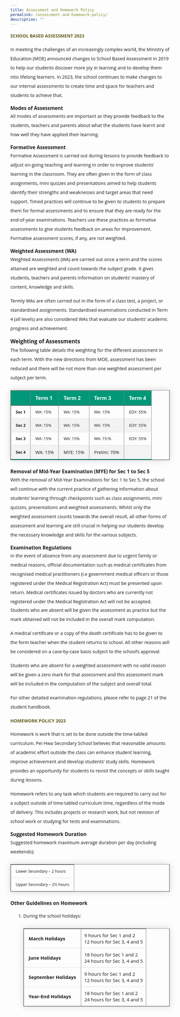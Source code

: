 ```yaml
---
title: Assessment and Homework Policy
permalink: /assessment-and-homework-policy/
description: ""
---
```

<h4 style="color:#635f1a;font-weight:bold;font-family:Open Sans;">SCHOOL BASED ASSESSMENT 2023</h4>

<p style="font-size:14.5px; line-height:2;margin-top:15px; font-family:Open Sans;">In meeting the challenges of an increasingly complex world, the Ministry of Education (MOE) announced changes to School Based Assessment in 2019 to help our students discover more joy in learning and to develop them into lifelong learners. In 2023, the school continues to make changes to our internal assessments to create time and space for teachers and students to achieve that.</p>

<p style="margin-top:15px;font-size:15.5px;"><strong style="font-family:Open Sans;">Modes of Assessment</strong></p>

<p style="font-size:14.5px; line-height:2;margin:-15px 0 13px 0px;font-family:Open Sans;">All modes of assessments are important as they provide feedback to the students, teachers and parents about what the students have learnt and how well they have applied their learning.</p>

<p style="margin-top:15px;font-size:15.5px;"><strong style="font-family:Open Sans;">Formative Assessment</strong></p>

<p style="font-size:14.5px; line-height:2;margin:-15px 0 13px 0px;font-family:Open Sans;">Formative Assessment is carried out during lessons to provide feedback to adjust on-going teaching and learning in order to improve students’ learning in the classroom. They are often given in the form of class assignments, mini quizzes and presentations aimed to help students identify their strengths and weaknesses and target areas that need support. Timed practices will continue to be given to students to prepare them for formal assessments and to ensure that they are ready for the end-of-year examinations. Teachers use these practices as formative assessments to give students feedback on areas for improvement. Formative assessment scores, if any, are not weighted.</p>

<p style="margin-top:15.5px;font-size:15.5px;"><strong style="font-family:Open Sans;">Weighted Assessment (WA)</strong></p>

<p style="font-size:14.5px; line-height:2;margin:-15px 0 13px 0px;font-family:Open Sans;">Weighted Assessments (WA) are carried out once a term and the scores attained are weighted and count towards the subject grade. It gives students, teachers and parents information on students’ mastery of content, knowledge and skills.</p>

<p style="margin-top:15px;font-size:14.5px; line-height:2;font-family:Open Sans;">Termly WAs are often carried out in the form of a class test, a project, or standardised assignments. Standardised examinations conducted in Term 4 (all levels) are also considered WAs that evaluate our students’ academic progress and achievement.</p>

<p style="margin-top:15.5px;font-size:17px;"><strong style="font-family:Open Sans;">Weighting of Assessments</strong></p>

<p style="font-size:14.5px; line-height:2;margin:-15px 0 13px 0px;font-family:Open Sans;">The following table details the weighting for the different assessment in each term. With the new directions from MOE, assessment has been reduced and there will be not more than one weighted assessment per subject per term.</p>


<table border="1" style="border-collapse: collapse;margin: 25px 0;font-size: 0.9em;font-family: sans-serif;min-width: 400px; box-shadow: 0 0 20px rgba(0, 0, 0, 0.15);">
	
<thead style="background-color: #009879; font-weight: bold; font-size: 16px;">
		<tr>
			<td style="text-align:left;color:white;padding:12px 15px;font-family:Open Sans;">&nbsp;</td>
			<td style="text-align:left;color:white;padding:12px 15px;font-family:Open Sans;">Term 1</td>
			<td style="text-align:left;color:white;padding:12px 15px;font-family:Open Sans;">Term 2</td>
			<td style="text-align:left;color:white;padding:12px 15px;font-family:Open Sans;">Term 3</td>
			<td style="text-align:left;color:white;padding:12px 15px;font-family:Open Sans;">Term 4</td>
		</tr>
	</thead>

	
<tbody>
<tr style="border-bottom: 1px solid #dddddd;">
<td style="padding: 12px 15px; font-family:Open Sans;"><strong style="font-family:Open Sans;">Sec 1</strong></td>
<td style="padding: 12px 15px; font-family:Open Sans;">WA: 15%</td>
<td style="padding: 12px 15px; font-family:Open Sans;">WA: 15%</td>
<td style="font-family:Open Sans;padding: 12px 15px;">WA: 15%</td>
<td style="font-family:Open Sans;padding: 12px 15px;">EOY: 55%</td>
</tr>
	
<tr style ="background-color: #f3f3f3;border-bottom: 1px solid #dddddd;">
<td style="padding: 12px 15px;font-family:Open Sans;"><strong style="font-family:Open Sans;">Sec 2</strong></td>
<td style="padding: 12px 15px;font-family:Open Sans;">WA: 15%</td>
<td style="padding: 12px 15px;font-family:Open Sans;">WA: 15%</td>
<td style="padding: 12px 15px;font-family:Open Sans;">WA: 15%</td>
<td style="padding: 12px 15px;font-family:Open Sans;">EOY: 55%</td>
</tr>
															
<tr style="border-bottom: 1px solid #dddddd;">
<td style="padding: 12px 15px;font-family:Open Sans;"><strong style="font-family:Open Sans;">Sec 3</strong></td>
<td style="padding: 12px 15px; font-family:Open Sans;">WA: 15%</td>
<td style="padding: 12px 15px; font-family:Open Sans;">WA: 15%</td>
<td style="padding: 12px 15px;font-family:Open Sans;">WA: 15:%</td>
<td style="padding: 12px 15px; font-family:Open Sans;">EOY: 55%</td>
</tr>
															
<tr style="border-bottom: 2px solid #009879;     background-color: #f3f3f3;">
<td style="padding: 12px 15px;font-family:Open Sans;"><strong style="font-family:Open Sans;">Sec 4</strong></td>
<td style="padding: 12px 15px; font-family:Open Sans;font-size:14.5px;">WA: 15%</td>
<td style="padding: 12px 15px; font-family:Open Sans;font-size:14.5px;">MYE: 15%</td>
<td style="padding: 12px 15px; font-family:Open Sans;font-size:14.5px;">Prelim: 70%</td>
<td style="padding: 12px 15px; font-family:Open Sans;font-size:14.5px;">&nbsp;</td>
</tr>
	
</tbody>
</table>

<p style="margin-top:15px;font-size:15.5px;"><strong style="font-family:Open Sans;">Removal of Mid-Year Examination (MYE) for Sec 1 to Sec 5</strong></p>

<p style="font-size:14.5px; line-height:2;margin:-15px 0 13px 0px;font-family:Open Sans;">With the removal of Mid-Year Examinations for Sec 1 to Sec 5, the school will continue with the current practice of gathering information about students’ learning through checkpoints such as class assignments, mini quizzes, presentations and weighted assessments. Whilst only the weighted assessment counts towards the overall result, all other forms of assessment and learning are still crucial in helping our students develop the necessary knowledge and skills for the various subjects.</p>

<p style="margin-top:15px;font-size:15.5px;"><strong style="font-family:Open Sans;">Examination Regulations </strong></p>

<p style="font-size:14.5px; line-height:2;margin:-15px 0 13px 0px;font-family:Open Sans;">In the event of absence from any assessment due to urgent family or medical reasons, official documentation such as medical certificates from recognised medical practitioners (i.e government medical officers or those registered under the Medical Registration Act) must be presented upon return. Medical certificates issued by doctors who are currently not registered under the Medical Registration Act will not be accepted. </p>

<p style="font-size:14.5px; line-height:2;margin:-15px 0 13px 0px;font-family:Open Sans;">Students who are absent will be given the assessment as practice but the mark obtained will not be included in the overall mark computation.</p>

<p style="margin-top:15px;font-size:14.5px; line-height:2;font-family:Open Sans;">A medical certificate or a copy of the death certificate has to be given to the form teacher when the student returns to school. All other reasons will be considered on a case-by-case basis subject to the school’s approval.</p>

<p style="margin-top:15px;font-size:14.5px; line-height:2;font-family:Open Sans;">Students who are absent for a weighted assessment with no valid reason will be given a zero mark for that assessment and this assessment mark will be included in the computation of the subject and overall total. </p>

<p style="margin-top:15px;font-size:14.5px; line-height:2;font-family:Open Sans;">For other detailed examination regulations, please refer to page 21 of the student handbook.</p>

<h4 style="color:#635f1a;font-weight:bold;font-family:Open Sans;">HOMEWORK POLICY 2023</h4>

<p style="font-size:14.5px; line-height:2;margin-top:15px; font-family:Open Sans">Homework is work that is set to be done outside the time-tabled curriculum. Pei Hwa Secondary School believes that reasonable amounts of academic effort outside the class can enhance student learning, improve achievement and develop students’ study skills. Homework provides an opportunity for students to revisit the concepts or skills taught during lessons.</p>

<p style="margin-top:15px;font-size:14.5px; line-height:2;font-family:Open Sans;">Homework refers to any task which students are required to carry out for a subject outside of time-tabled curriculum time, regardless of the mode of delivery. This includes projects or research work, but not revision of school work or studying for tests and examinations.</p>

<p style="margin-top:15px;font-size:15.5px;"><strong style="font-family:Open Sans;">Suggested Homework Duration</strong></p>

<p style="font-size:14.5px; line-height:2;margin:-15px 0 13px 0px;font-family:Open Sans;">Suggested homework maximum average duration per day (including weekends):</p>

<table border="1" style="border-collapse: collapse;margin: 25px 0;font-size: 0.9em;font-family: sans-serif;min-width: 400px; box-shadow: 0 0 20px rgba(0, 0, 0, 0.15);">

<tbody>
<tr style="border-bottom: 1px solid #dddddd;">
<td style="padding: 12px 15px; font-family:Open Sans;">Lower Secondary&nbsp;– 2&nbsp;hours</td>
</tr>
															
<tr style="border-bottom: 1px solid #dddddd; ">
<td style="padding: 12px 15px;font-family:Open Sans;">Upper Secondary&nbsp;– 2½ hours</td>
</tr>
	
</tbody>
</table>

<p style="margin-top:15px;font-size:15.5px;"><strong style="font-family:Open Sans;">Other Guidelines on Homework</strong></p>
<ol style="margin-top:5px;">
<li aria-level="1" style="font-size:14.5px; line-height:2;margin-left:17px;font-family:Open Sans;">During the school holidays:

<table border="1" style="border-collapse: collapse;margin: 25px 0;font-size: 0.9em;font-family: sans-serif;min-width: 400px; box-shadow: 0 0 20px rgba(0, 0, 0, 0.15);">
	
<tbody>
<tr style="border-bottom: 1px solid #dddddd;">
<td style="padding: 20px 15px; font-size:15px; font-family:Open Sans;"><strong style="font-family:Open Sans;">March Holidays</strong></td>
<td style="padding: 6px 10px;font-size:15px;font-family:Open Sans;">9 hours for Sec 1 and 2 <br>12 hours for Sec 3, 4 and 5</td>
</tr>
	
<tr style="border-bottom: 1px solid #dddddd;">
<td style="padding: 20px 15px;font-size:15px;font-family:Open Sans;"><strong style="font-family:Open Sans;">June Holidays</strong></td>
<td style="padding: 6px 10px;font-size:15px;font-family:Open Sans;">18 hours for Sec 1 and 2 <br>24 hours for Sec 3, 4 and 5</td>
</tr>
	
<tr style="border-bottom: 1px solid #dddddd;">
<td style="padding: 20px 15px;font-size:15px;font-family:Open Sans;"><strong style="font-family:Open Sans;">September Holidays</strong></td>
<td style="padding: 6px 10px;font-size:15px;font-family:Open Sans;">9 hours for Sec 1 and 2 <br>12 hours for Sec 3, 4 and 5</td>
</tr>

<tr style="border-bottom: 1px solid #dddddd;">
<td style="padding: 20px 15px;font-size:15px;font-family:Open Sans;"><strong style="font-family:Open Sans;">Year-End Holidays</strong></td>
<td style="padding: 6px 10px;font-size:15px;font-family:Open Sans;">18 hours for Sec 1 and 2 <br>24 hours for Sec 3, 4 and 5</td>
</tr>
	
</tbody>
</table>
</li>
</ol>
